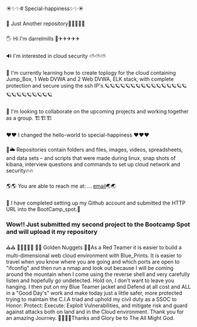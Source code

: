 ☀✨✨# Special-happiness✨✨☀
###
🚂  Just Another repository🚋🚋🚡🚊🚝
###
🖐    Hi I'm darrelmills 🛫✈✈✈✈✈
###
🔊    I'm interested in cloud security ⛅⛅⛅
###
🎨    I'm currently learning how to create toplogy for the cloud containing Jump_Box, 1 Web DVWA and 2 Web DVWA, ELK stack,
       with complete protection and secure using the ssh IP's.🪐🪐🪐🪐🪐🪐🪐🪐🪐🪐🪐🪐🪐🪐🪐🪐🪐🪐🪐🪐🪐🪐🪐🪐🪐
###
🎪    I'm looking to collaborate on the upcoming projects and working together as a group. 🏗🏗🏗

###
❤❤   I changed the hello-world to special-happiness ❤❤❤
###
💌🌥  Repositories contain folders and files, images, videos, spreadsheets, and data sets – and scripts that were made during linux, snap shots of kibana, interview questions and       commands to set up cloud network and security🔥🔥
###
🌎🌎  You are able to reach me at: ... [email](darrelmills17@yahoo.com)🌏🌏
###
🏰    I have completed setting up my Github account and submitted the HTTP URL into the BootCamp_spot.🏰
###   Wow!! Just submitted my second project to the Bootcamp Spot and will upload it my repository  ###
⛪⛪ 🚀🚀👨‍🚀🚀 🥇🥇 Golden Nuggets 🥇🥇As a Red Teamer it is easier to build a multi-dimensional web cloud environment with Blue_Prints.  It is easier to travel when you know where you are going and which ports are open to "ifconfig" and then run a nmap and look out because I will be coming around the mountain when I come using the reverse shell and very carefully listen and hopefully go undetected.  Hold on, I don't want to leave you hanging.  I then put on my Blue Teamer jacket and Defend at all cost and ALL in a "Good Day's" work and make today just a little safer, more protected trying to maintain the C.I.A triad and uphold my civil duty as a SSOC to Honor: Protect: Execute: Exploit Vulnerabilities, and mitigate risk and guard against attacks both on land and in the Cloud environment.  Thank you for an amazing Journey. 🙏🙏🙏🙏Thanks and Glory be to The All Might God. 
